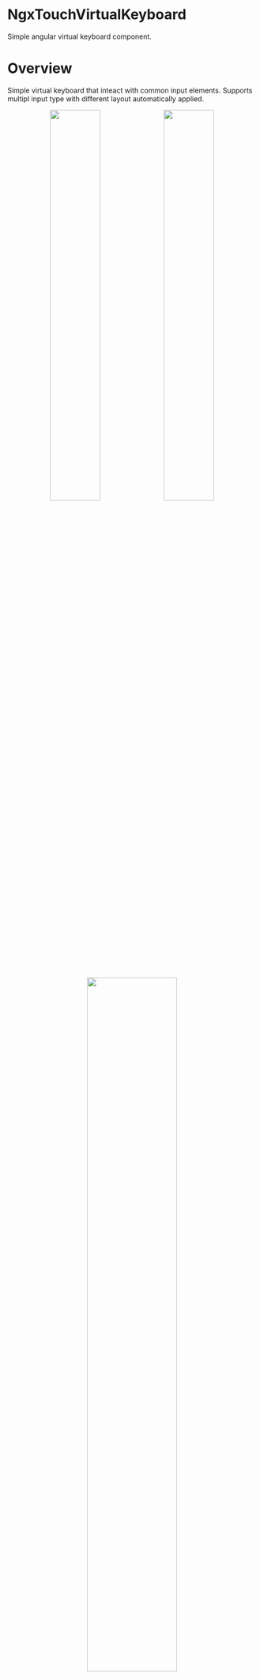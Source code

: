 # NgxTouchVirtualKeyboard

Simple angular virtual keyboard component.
# Overview

Simple virtual keyboard that inteact with common input elements. Supports multipl input type with different layout automatically applied.

<div align="center">
<img src="https://github.com/domi92/ngx-touch-virtual-keyboard/assets/10332144/e90627d4-91c0-448d-92c8-554ce26dd051" width=45%/>
<img src="https://github.com/domi92/ngx-touch-virtual-keyboard/assets/10332144/56631432-4978-4648-a734-f0d6e3610da9" width=45%/>
<img src="https://github.com/domi92/ngx-touch-virtual-keyboard/assets/10332144/a5e1efcf-d7b9-4341-b1ca-11a31c2cd076" width=60%/>
</div>


# Install

## Default icon loading

To load correclty default icons add in angular.json assets import.

Do not change the output path must be defined like that

```
"assets": [
            {
              "glob": "**/*",
              "input": "./node_modules/ngx-touch-virtual-keyboard/assets/",
              "output": "/assets/ngx-tvk/"
            }
          ],
```

## Use custom icons
All icons can be changed with custom svg. Providing in app.module.ts a new svg reference for each icon.

ICON_DELETE | ICON_ERASE | ICON_EYE_SLASH | ICON_EYE | ICON_KEYBOARD | ICON_LEFT | ICON_RIGHT | ICON_SHIFT | KEYBOARD_LAYOUT

```
import {ICON_DELETE, ICON_KEYBOARD} from 'ngx-touch-virtual-keyboard';

  ...
  
  providers: [
    {provide: ICON_DELETE, useValue: 'assets/icons/bugs.svg'},
    {provide: ICON_KEYBOARD, useValue: 'assets/icons/bugs.svg'},
  ],

```
Example from previous provided custom svg BUGs
<div align="center">
<img src="https://github.com/domi92/ngx-touch-virtual-keyboard/assets/10332144/54a31fe5-bf7b-4056-b1d2-7510605180de" width=45%/>
</div>

# Usage

Inside appComponent. Add component

```
<router-outlet></router-outlet>

<ngx-touch-virtual-keyboard></ngx-touch-virtual-keyboard>

```

Use directive useVirtualKeyboard in input component to connect input element with keyboard

```
<input type="text" useVirtualKeyboard [isNumericOnly]="false" placeholder="Type here..." />
```

TODO..
